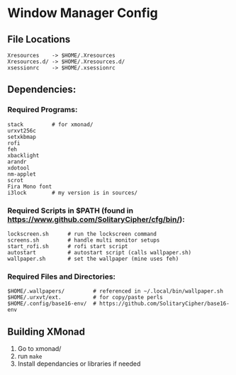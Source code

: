 # Window Manager Config

## File Locations
    Xresources    -> $HOME/.Xresources
    Xresources.d/ -> $HOME/.Xresources.d/
    xsessionrc    -> $HOME/.xsessionrc

## Dependencies:
### Required Programs:
    stack         # for xmonad/
    urxvt256c
    setxkbmap
    rofi
    feh
    xbacklight
    arandr
    xdotool
    nm-applet
    scrot
    Fira Mono font
    i3lock        # my version is in sources/

### Required Scripts in $PATH (found in https://www.github.com/SolitaryCipher/cfg/bin/):
    lockscreen.sh      # run the lockscreen command 
    screens.sh         # handle multi monitor setups
    start_rofi.sh      # rofi start script
    autostart          # autostart script (calls wallpaper.sh)
    wallpaper.sh       # set the wallpaper (mine uses feh)

### Required Files and Directories:
    $HOME/.wallpapers/         # referenced in ~/.local/bin/wallpaper.sh
    $HOME/.urxvt/ext.          # for copy/paste perls
    $HOME/.config/base16-env/  # https://github.com/SolitaryCipher/base16-env

## Building XMonad
1. Go to xmonad/
2. run `make`
3. Install dependancies or libraries if needed

